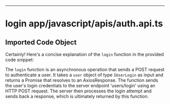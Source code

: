 

  
---
# login app/javascript/apis/auth.api.ts
## Imported Code Object
Certainly! Here's a concise explanation of the `login` function in the provided code snippet:

The `login` function is an asynchronous operation that sends a POST request to authenticate a user. It takes a `user` object of type `IUserLogin` as input and returns a Promise that resolves to an AxiosResponse. The function sends the user's login credentials to the server endpoint 'users/login' using an HTTP POST request. The server then processes the login attempt and sends back a response, which is ultimately returned by this function.


  